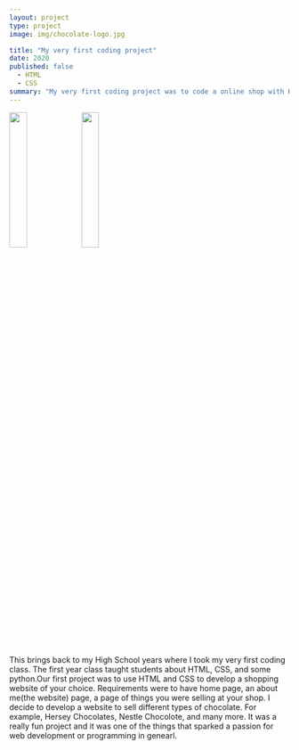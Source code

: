 ```yaml
---
layout: project
type: project
image: img/chocolate-logo.jpg

title: "My very first coding project"
date: 2020
published: false
  - HTML
  - CSS
summary: "My very first coding project was to code a online shop with HTML and CSS."
---
```

<div class="text-center p-4">
  <img src="https://1000logos.net/wp-content/uploads/2020/07/Hershey-Logo.png" width = "25%" height = "25%">
  <img src="https://live.staticflickr.com/5058/5537492450_5c1e01a8d6_b.jpg" width = "25%" height = "25%">
  
</div>
This brings back to my High School years where I took my very first coding class. The first year class taught students about HTML, CSS, and some python.Our first project was to use HTML and CSS to develop a shopping website of your choice. Requirements were to have home page, an about me(the website) page, a page of things you were selling at your shop. I decide to develop a website to sell different types of chocolate. For example, Hersey Chocolates, Nestle Chocolote, and many more. It was a really fun project and it was one of the things that sparked a passion for web development or programming in genearl.  

